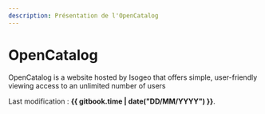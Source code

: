 ```yaml
---
description: Présentation de l'OpenCatalog
---
```


# OpenCatalog

OpenCatalog is a website hosted by Isogeo that offers simple, user-friendly viewing access to an unlimited number of users

Last modification : **{{ gitbook.time | date("DD/MM/YYYY") }}**.
